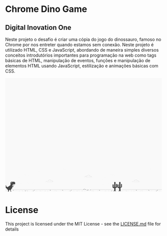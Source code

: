 # Chrome Dino Game
## Digital Inovation One 
Neste projeto o desafio é criar uma cópia do jogo do dinossauro, famoso no Chrome por nos entreter quando estamos sem conexão. Neste projeto é utilizado HTML, CSS e JavaScript, abordando de maneira simples diversos conceitos introdutórios importantes para programação na web como tags básicas de HTML, manipulação de eventos, funções e manipulação de elementos HTML usando JavaScript, estilização e animações básicas com CSS.

![screenshot](example.png?raw=true "screenshot")

# License
This project is licensed under the MIT License - see the [LICENSE.md](LICENSE.md) file for details
